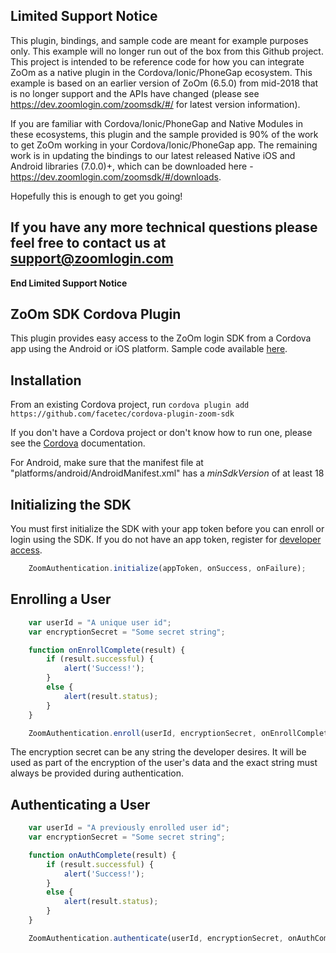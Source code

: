 **Limited Support Notice**
--------------------------
This plugin, bindings, and sample code are meant for example purposes only.  This example will no longer run out of the box from this Github project.  This project is intended to be reference code for how you can integrate ZoOm as a native plugin in the Cordova/Ionic/PhoneGap ecosystem.  This example is based on an earlier version of ZoOm (6.5.0) from mid-2018 that is no longer support and the APIs have changed (please see https://dev.zoomlogin.com/zoomsdk/#/ for latest version information).

If you are familiar with Cordova/Ionic/PhoneGap and Native Modules in these ecosystems, this plugin and the sample provided is 90% of the work to get ZoOm working in your Cordova/Ionic/PhoneGap app.  The remaining work is in updating the bindings to our latest released Native iOS and Android libraries (7.0.0)+, which can be downloaded here - https://dev.zoomlogin.com/zoomsdk/#/downloads.

Hopefully this is enough to get you going!

If you have any more technical questions please feel free to contact us at support@zoomlogin.com
------------------------------
**End Limited Support Notice**

ZoOm SDK Cordova Plugin
-----------------------
This plugin provides easy access to the ZoOm login SDK from a Cordova app using the Android or iOS platform.  Sample code available [here](https://github.com/facetec/cordova-example-zoom-sdk).

Installation
---------------
From an existing Cordova project, run `cordova plugin add https://github.com/facetec/cordova-plugin-zoom-sdk`

If you don't have a Cordova project or don't know how to run one, please see the [Cordova](https://cordova.apache.org/#getstarted) documentation.

For Android, make sure that the manifest file at "platforms/android/AndroidManifest.xml" has a *minSdkVersion* of at least 18

Initializing the SDK
--------------------
You must first initialize the SDK with your app token before you can enroll or login using the SDK. If you do not have an app token, register for [developer access](https://dev.zoomlogin.com/).

```javascript
    ZoomAuthentication.initialize(appToken, onSuccess, onFailure);
```

Enrolling a User
----------------
```javascript
    var userId = "A unique user id";
    var encryptionSecret = "Some secret string";

    function onEnrollComplete(result) {
        if (result.successful) {
            alert('Success!');
        }
        else {
            alert(result.status);
        }
    }

    ZoomAuthentication.enroll(userId, encryptionSecret, onEnrollComplete, onError);
```

The encryption secret can be any string the developer desires.  It will be used as part of the encryption of the user's data and the exact string must always be provided during authentication.

Authenticating a User
---------------------
```javascript
    var userId = "A previously enrolled user id";
    var encryptionSecret = "Some secret string";

    function onAuthComplete(result) {
        if (result.successful) {
            alert('Success!');
        }
        else {
            alert(result.status);
        }
    }

    ZoomAuthentication.authenticate(userId, encryptionSecret, onAuthComplete, onError);
```
